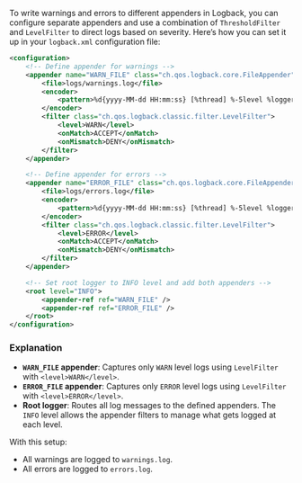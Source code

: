 To write warnings and errors to different appenders in Logback, you can configure separate appenders and use a combination of `ThresholdFilter` and `LevelFilter` to direct logs based on severity. Here’s how you can set it up in your `logback.xml` configuration file:

```xml
<configuration>
    <!-- Define appender for warnings -->
    <appender name="WARN_FILE" class="ch.qos.logback.core.FileAppender">
        <file>logs/warnings.log</file>
        <encoder>
            <pattern>%d{yyyy-MM-dd HH:mm:ss} [%thread] %-5level %logger{36} - %msg%n</pattern>
        </encoder>
        <filter class="ch.qos.logback.classic.filter.LevelFilter">
            <level>WARN</level>
            <onMatch>ACCEPT</onMatch>
            <onMismatch>DENY</onMismatch>
        </filter>
    </appender>

    <!-- Define appender for errors -->
    <appender name="ERROR_FILE" class="ch.qos.logback.core.FileAppender">
        <file>logs/errors.log</file>
        <encoder>
            <pattern>%d{yyyy-MM-dd HH:mm:ss} [%thread] %-5level %logger{36} - %msg%n</pattern>
        </encoder>
        <filter class="ch.qos.logback.classic.filter.LevelFilter">
            <level>ERROR</level>
            <onMatch>ACCEPT</onMatch>
            <onMismatch>DENY</onMismatch>
        </filter>
    </appender>

    <!-- Set root logger to INFO level and add both appenders -->
    <root level="INFO">
        <appender-ref ref="WARN_FILE" />
        <appender-ref ref="ERROR_FILE" />
    </root>
</configuration>
```

### Explanation
- **`WARN_FILE` appender**: Captures only `WARN` level logs using `LevelFilter` with `<level>WARN</level>`.
- **`ERROR_FILE` appender**: Captures only `ERROR` level logs using `LevelFilter` with `<level>ERROR</level>`.
- **Root logger**: Routes all log messages to the defined appenders. The `INFO` level allows the appender filters to manage what gets logged at each level.

With this setup:
- All warnings are logged to `warnings.log`.
- All errors are logged to `errors.log`.
